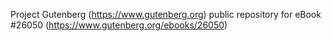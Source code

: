 Project Gutenberg (https://www.gutenberg.org) public repository for eBook #26050 (https://www.gutenberg.org/ebooks/26050)
